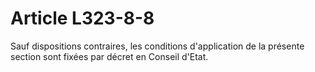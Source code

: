 # Article L323-8-8

Sauf dispositions contraires, les conditions d'application de la présente section sont fixées par décret en Conseil d'Etat.